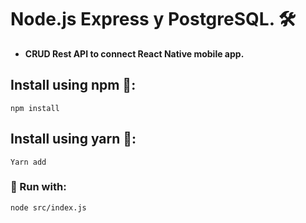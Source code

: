 # Node.js Express y PostgreSQL. 🛠️
* **CRUD Rest API to connect React Native mobile app.**

## Install using npm 🔧:
```
npm install
```
## Install using yarn 🔧:
```
Yarn add
```

### 🚀 Run with: 
```
node src/index.js
```
